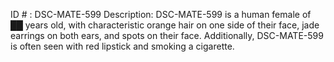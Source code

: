 ID # : DSC-MATE-599
Description: DSC-MATE-599 is a human female of ██ years old, with characteristic orange hair on one side of their face, jade earrings on both ears, and spots on their face. Additionally, DSC-MATE-599 is often seen with red lipstick and smoking a cigarette. 